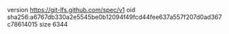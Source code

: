 version https://git-lfs.github.com/spec/v1
oid sha256:a6767db330a2e5545be0b12094f49fcd44fee637a557f207d0ad367c78614015
size 6344
